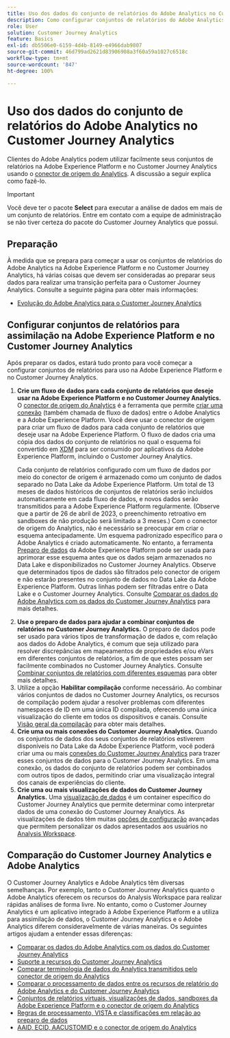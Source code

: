 ```yaml
---
title: Uso dos dados do conjunto de relatórios do Adobe Analytics no Customer Journey Analytics
description: Como configurar conjuntos de relatórios do Adobe Analytics para assimilação na Adobe Experience Platform e no Customer Journey Analytics
role: User
solution: Customer Journey Analytics
feature: Basics
exl-id: db5506e0-6159-4d4b-8149-e4966dab9807
source-git-commit: 46d799ad2621d83906908a3f60a59a1027c6518c
workflow-type: tm+mt
source-wordcount: '847'
ht-degree: 100%

---
```


# Uso dos dados do conjunto de relatórios do Adobe Analytics no Customer Journey Analytics

Clientes do Adobe Analytics podem utilizar facilmente seus conjuntos de relatórios na Adobe Experience Platform e no Customer Journey Analytics usando o [conector de origem do Analytics](https://experienceleague.adobe.com/docs/experience-platform/sources/connectors/adobe-applications/analytics.html?lang=pt-BR). A discussão a seguir explica como fazê-lo.

>[!IMPORTANT]
>
>Você deve ter o pacote **Select** para executar a análise de dados em mais de um conjunto de relatórios. Entre em contato com a equipe de administração se não tiver certeza do pacote do Customer Journey Analytics que possui.

## Preparação

À medida que se prepara para começar a usar os conjuntos de relatórios do Adobe Analytics na Adobe Experience Platform e no Customer Journey Analytics, há várias coisas que devem ser consideradas ao preparar seus dados para realizar uma transição perfeita para o Customer Journey Analytics. Consulte a seguinte página para obter mais informações:

* [Evolução do Adobe Analytics para o Customer Journey Analytics](/help/getting-started/aa-to-cja.md)

## Configurar conjuntos de relatórios para assimilação na Adobe Experience Platform e no Customer Journey Analytics

Após preparar os dados, estará tudo pronto para você começar a configurar conjuntos de relatórios para uso na Adobe Experience Platform e no Customer Journey Analytics.

1. **Crie um fluxo de dados para cada conjunto de relatórios que deseje usar na Adobe Experience Platform e no Customer Journey Analytics.** O [conector de origem do Analytics](https://experienceleague.adobe.com/docs/experience-platform/sources/connectors/adobe-applications/analytics.html?lang=pt-BR) é a ferramenta que permite [criar uma conexão](/help/connections/create-connection.md) (também chamada de fluxo de dados) entre o Adobe Analytics e a Adobe Experience Platform. Você deve usar o conector de origem para criar um fluxo de dados para cada conjunto de relatórios que deseje usar na Adobe Experience Platform. O fluxo de dados cria uma cópia dos dados do conjunto de relatórios no qual o esquema foi convertido em [XDM](https://experienceleague.adobe.com/docs/platform-learn/tutorials/schemas/schemas-and-experience-data-model.html?lang=pt-BR) para ser consumido por aplicativos da Adobe Experience Platform, incluindo o Customer Journey Analytics.<p>Cada conjunto de relatórios configurado com um fluxo de dados por meio do conector de origem é armazenado como um conjunto de dados separado no Data Lake da Adobe Experience Platform. Um total de 13 meses de dados históricos de conjuntos de relatórios serão incluídos automaticamente em cada fluxo de dados, e novos dados serão transmitidos para a Adobe Experience Platform regularmente. (Observe que a partir de 26 de abril de 2023, o preenchimento retroativo em sandboxes de não produção será limitado a 3 meses.) Com o conector de origem do Analytics, não é necessário se preocupar em criar o esquema antecipadamente. Um esquema padronizado específico para o Adobe Analytics é criado automaticamente. No entanto, a ferramenta [Preparo de dados](https://experienceleague.adobe.com/docs/experience-platform/data-prep/home.html?lang=pt-BR) da Adobe Experience Platform pode ser usada para aprimorar esse esquema antes que os dados sejam armazenados no Data Lake e disponibilizados no Customer Journey Analytics. Observe que determinados tipos de dados são filtrados pelo conector de origem e não estarão presentes no conjunto de dados no Data Lake da Adobe Experience Platform. Outras linhas podem ser filtradas entre o Data Lake e o Customer Journey Analytics. Consulte [Comparar os dados do Adobe Analytics com os dados do Customer Journey Analytics](/help/troubleshooting/compare.md) para mais detalhes.
1. **Use o preparo de dados para ajudar a combinar conjuntos de relatórios no Customer Journey Analytics.** O preparo de dados pode ser usado para vários tipos de transformação de dados e, com relação aos dados do Adobe Analytics, é comum que seja utilizado para resolver discrepâncias em mapeamentos de propriedades e/ou eVars em diferentes conjuntos de relatórios, a fim de que estes possam ser facilmente combinados no Customer Journey Analytics. Consulte [Combinar conjuntos de relatórios com diferentes esquemas](/help/use-cases/aa-data/combine-report-suites.md) para obter mais detalhes.
1. Utilize a opção **Habilitar compilação** conforme necessário. Ao combinar vários conjuntos de dados no Customer Journey Analytics, os recursos de compilação podem ajudar a resolver problemas com diferentes namespaces de ID em uma única ID compilada, oferecendo uma única visualização do cliente em todos os dispositivos e canais. Consulte [Visão geral da compilação](../../stitching/overview.md) para obter mais detalhes.
1. **Crie uma ou mais conexões do Customer Journey Analytics.** Quando os conjuntos de dados dos seus conjuntos de relatórios estiverem disponíveis no Data Lake da Adobe Experience Platform, você poderá criar uma ou mais [conexões do Customer Journey Analytics](/help/connections/overview.md) para trazer esses conjuntos de dados para o Customer Journey Analytics. Em uma conexão, os dados do conjunto de relatórios podem ser combinados com outros tipos de dados, permitindo criar uma visualização integral dos canais de experiências do cliente.
1. **Crie uma ou mais visualizações de dados do Customer Journey Analytics.** Uma [visualização de dados](/help/data-views/data-views.md) é um container específico do Customer Journey Analytics que permite determinar como interpretar dados de uma conexão do Customer Journey Analytics. As visualizações de dados têm muitas [opções de configuração](/help/data-views/create-dataview.md) avançadas que permitem personalizar os dados apresentados aos usuários no [Analysis Workspace](/help/analysis-workspace/home.md).

## Comparação do Customer Journey Analytics e Adobe Analytics

O Customer Journey Analytics e Adobe Analytics têm diversas semelhanças. Por exemplo, tanto o Customer Journey Analytics quanto o Adobe Analytics oferecem os recursos do Analysis Workspace para realizar rápidas análises de forma livre. No entanto, como o Customer Journey Analytics é um aplicativo integrado à Adobe Experience Platform e a utiliza para assimilação de dados, o Customer Journey Analytics e o Adobe Analytics diferem consideravelmente de várias maneiras. Os seguintes artigos ajudam a entender essas diferenças:

* [Comparar os dados do Adobe Analytics com os dados do Customer Journey Analytics](/help/troubleshooting/compare.md)
* [Suporte a recursos do Customer Journey Analytics](/help/getting-started/aa-vs-cja/cja-aa.md)
* [Comparar terminologia de dados do Analytics transmitidos pelo conector de origem do Analytics](/help/getting-started/aa-vs-cja/terminology.md)
* [Comparar o processamento de dados entre os recursos de relatório do Adobe Analytics e do Customer Journey Analytics](/help/getting-started/aa-vs-cja/data-processing-comparisons.md)
* [Conjuntos de relatórios virtuais, visualizações de dados, sandboxes da Adobe Experience Platform e o conector de origem do Analytics](/help/getting-started/aa-vs-cja/vrs-dataview-sandbox-adc.md)
* [Regras de processamento, VISTA e classificações em relação ao preparo de dados](/help/getting-started/aa-vs-cja/pr-vista-dataprep.md)
* [AAID, ECID, AACUSTOMID e o conector de origem do Analytics](/help/getting-started/aa-vs-cja/aaid-ecid-adc.md)

